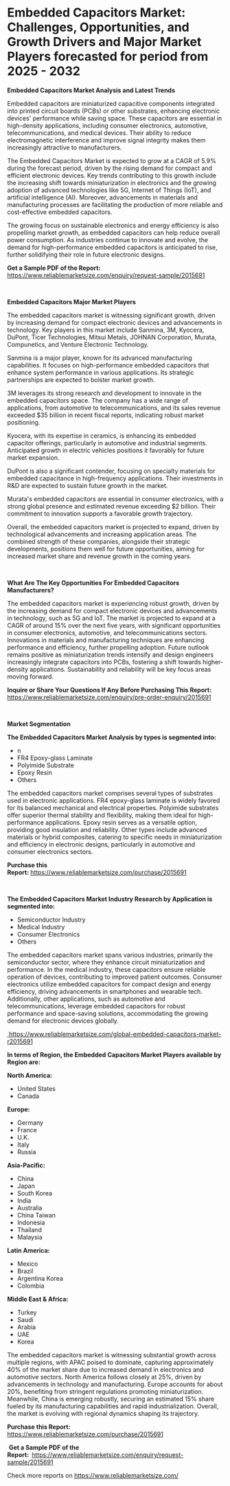 <p><h1>Embedded Capacitors Market: Challenges, Opportunities, and Growth Drivers and Major Market Players forecasted for period from 2025 - 2032</h1></p><p><strong>Embedded Capacitors Market Analysis and Latest Trends</strong></p>
<p><p>Embedded capacitors are miniaturized capacitive components integrated into printed circuit boards (PCBs) or other substrates, enhancing electronic devices' performance while saving space. These capacitors are essential in high-density applications, including consumer electronics, automotive, telecommunications, and medical devices. Their ability to reduce electromagnetic interference and improve signal integrity makes them increasingly attractive to manufacturers.</p><p>The Embedded Capacitors Market is expected to grow at a CAGR of 5.9% during the forecast period, driven by the rising demand for compact and efficient electronic devices. Key trends contributing to this growth include the increasing shift towards miniaturization in electronics and the growing adoption of advanced technologies like 5G, Internet of Things (IoT), and artificial intelligence (AI). Moreover, advancements in materials and manufacturing processes are facilitating the production of more reliable and cost-effective embedded capacitors.</p><p>The growing focus on sustainable electronics and energy efficiency is also propelling market growth, as embedded capacitors can help reduce overall power consumption. As industries continue to innovate and evolve, the demand for high-performance embedded capacitors is anticipated to rise, further solidifying their role in future electronic designs.</p></p>
<p><strong>Get a Sample PDF of the Report:&nbsp;</strong> <a href="https://www.reliablemarketsize.com/enquiry/request-sample/2015691?utm_campaign=3447&utm_medium=2&utm_source=Github&utm_content=ia&utm_term=06042025&utm_id=embedded-capacitors">https://www.reliablemarketsize.com/enquiry/request-sample/2015691</a></p>
<p>&nbsp;</p>
<p><strong>Embedded Capacitors Major Market Players</strong></p>
<p><p>The embedded capacitors market is witnessing significant growth, driven by increasing demand for compact electronic devices and advancements in technology. Key players in this market include Sanmina, 3M, Kyocera, DuPont, Ticer Technologies, Mitsui Metals, JOHNAN Corporation, Murata, Compunetics, and Venture Electronic Technology.</p><p>Sanmina is a major player, known for its advanced manufacturing capabilities. It focuses on high-performance embedded capacitors that enhance system performance in various applications. Its strategic partnerships are expected to bolster market growth.</p><p>3M leverages its strong research and development to innovate in the embedded capacitors space. The company has a wide range of applications, from automotive to telecommunications, and its sales revenue exceeded $35 billion in recent fiscal reports, indicating robust market positioning.</p><p>Kyocera, with its expertise in ceramics, is enhancing its embedded capacitor offerings, particularly in automotive and industrial segments. Anticipated growth in electric vehicles positions it favorably for future market expansion.</p><p>DuPont is also a significant contender, focusing on specialty materials for embedded capacitance in high-frequency applications. Their investments in R&D are expected to sustain future growth in the market.</p><p>Murata's embedded capacitors are essential in consumer electronics, with a strong global presence and estimated revenue exceeding $2 billion. Their commitment to innovation supports a favorable growth trajectory.</p><p>Overall, the embedded capacitors market is projected to expand, driven by technological advancements and increasing application areas. The combined strength of these companies, alongside their strategic developments, positions them well for future opportunities, aiming for increased market share and revenue growth in the coming years.</p></p>
<p>&nbsp;</p>
<p><strong>What Are The Key Opportunities For Embedded Capacitors Manufacturers?</strong></p>
<p><p>The embedded capacitors market is experiencing robust growth, driven by the increasing demand for compact electronic devices and advancements in technology, such as 5G and IoT. The market is projected to expand at a CAGR of around 15% over the next five years, with significant opportunities in consumer electronics, automotive, and telecommunications sectors. Innovations in materials and manufacturing techniques are enhancing performance and efficiency, further propelling adoption. Future outlook remains positive as miniaturization trends intensify and design engineers increasingly integrate capacitors into PCBs, fostering a shift towards higher-density applications. Sustainability and reliability will be key focus areas moving forward.</p></p>
<p><strong>Inquire or Share Your Questions If Any Before Purchasing This Report:</strong> <a href="https://www.reliablemarketsize.com/enquiry/pre-order-enquiry/2015691?utm_campaign=3447&utm_medium=2&utm_source=Github&utm_content=ia&utm_term=06042025&utm_id=embedded-capacitors">https://www.reliablemarketsize.com/enquiry/pre-order-enquiry/2015691</a></p>
<p>&nbsp;</p>
<p><strong>Market Segmentation</strong></p>
<p><strong>The Embedded Capacitors Market Analysis by types is segmented into:</strong></p>
<p><ul><li>n</li><li>FR4 Epoxy-glass Laminate</li><li>Polyimide Substrate</li><li>Epoxy Resin</li><li>Others</li></ul></p>
<p><p>The embedded capacitors market comprises several types of substrates used in electronic applications. FR4 epoxy-glass laminate is widely favored for its balanced mechanical and electrical properties. Polyimide substrates offer superior thermal stability and flexibility, making them ideal for high-performance applications. Epoxy resin serves as a versatile option, providing good insulation and reliability. Other types include advanced materials or hybrid composites, catering to specific needs in miniaturization and efficiency in electronic designs, particularly in automotive and consumer electronics sectors.</p></p>
<p><strong>Purchase this Report:&nbsp;</strong><a href="https://www.reliablemarketsize.com/purchase/2015691?utm_campaign=3447&utm_medium=2&utm_source=Github&utm_content=ia&utm_term=06042025&utm_id=embedded-capacitors">https://www.reliablemarketsize.com/purchase/2015691</a></p>
<p>&nbsp;</p>
<p><strong>The Embedded Capacitors Market Industry Research by Application is segmented into:</strong></p>
<p><ul><li>Semiconductor Industry</li><li>Medical Industry</li><li>Consumer Electronics</li><li>Others</li></ul></p>
<p><p>The embedded capacitors market spans various industries, primarily the semiconductor sector, where they enhance circuit miniaturization and performance. In the medical industry, these capacitors ensure reliable operation of devices, contributing to improved patient outcomes. Consumer electronics utilize embedded capacitors for compact design and energy efficiency, driving advancements in smartphones and wearable tech. Additionally, other applications, such as automotive and telecommunications, leverage embedded capacitors for robust performance and space-saving solutions, accommodating the growing demand for electronic devices globally.</p></p>
<p><a href="https://www.reliablemarketsize.com/global-embedded-capacitors-market-r2015691?utm_campaign=3447&utm_medium=2&utm_source=Github&utm_content=ia&utm_term=06042025&utm_id=embedded-capacitors">&nbsp;https://www.reliablemarketsize.com/global-embedded-capacitors-market-r2015691</a></p>
<p><strong>In terms of Region, the Embedded Capacitors Market Players available by Region are:</strong></p>
<p>
    <p> <strong> North America: </strong>
        <ul>
            <li>United States</li>
            <li>Canada</li>
        </ul>
        </p> 
    <p> <strong> Europe: </strong>
        <ul>
            <li>Germany</li>
            <li>France</li>
            <li>U.K.</li>
            <li>Italy</li>
            <li>Russia</li>
        </ul>
        </p> 
    <p> <strong> Asia-Pacific: </strong>
        <ul>
            <li>China</li>
            <li>Japan</li>
            <li>South Korea</li>
            <li>India</li>
            <li>Australia</li>
            <li>China Taiwan</li>
            <li>Indonesia</li>
            <li>Thailand</li>
            <li>Malaysia</li>
        </ul>
        </p> 
    <p> <strong> Latin America: </strong>
        <ul>
            <li>Mexico</li>
            <li>Brazil</li>
            <li>Argentina Korea</li>
            <li>Colombia</li>
        </ul>
        </p> 
    <p> <strong> Middle East & Africa: </strong>
        <ul>
            <li>Turkey</li>
            <li>Saudi</li>
            <li>Arabia</li>
            <li>UAE</li>
            <li>Korea</li>
        </ul>
    </p>
    </p>
<p><p>The embedded capacitors market is witnessing substantial growth across multiple regions, with APAC poised to dominate, capturing approximately 40% of the market share due to increased demand in electronics and automotive sectors. North America follows closely at 25%, driven by advancements in technology and manufacturing. Europe accounts for about 20%, benefiting from stringent regulations promoting miniaturization. Meanwhile, China is emerging robustly, securing an estimated 15% share fueled by its manufacturing capabilities and rapid industrialization. Overall, the market is evolving with regional dynamics shaping its trajectory.</p></p>
<p><strong>Purchase this Report: </strong><a href="https://www.reliablemarketsize.com/purchase/2015691?utm_campaign=3447&utm_medium=2&utm_source=Github&utm_content=ia&utm_term=06042025&utm_id=embedded-capacitors">https://www.reliablemarketsize.com/purchase/2015691</a></p>
<p>&nbsp;<strong>Get a Sample PDF of the Report:&nbsp;&nbsp;</strong><a href="https://www.reliablemarketsize.com/enquiry/request-sample/2015691?utm_campaign=3447&utm_medium=2&utm_source=Github&utm_content=ia&utm_term=06042025&utm_id=embedded-capacitors">https://www.reliablemarketsize.com/enquiry/request-sample/2015691</a></p>
<p><strong></strong></p>
<p>Check more reports on <a href="https://www.reliablemarketsize.com/?utm_campaign=3447&utm_medium=2&utm_source=Github&utm_content=ia&utm_term=06042025&utm_id=embedded-capacitors">https://www.reliablemarketsize.com/</a></p>